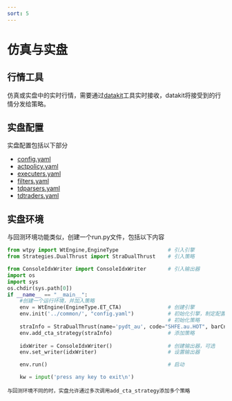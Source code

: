 ```yaml
---
sort: 5
---
```


# 仿真与实盘

## 行情工具

仿真或实盘中的实时行情，需要通过[datakit](../开发手册/WTPY/工具集/datakit.md)工具实时接收，datakit将接受到的行情分发给策略。

## 实盘配置

实盘配置包括以下部分

- [config.yaml](../开发手册/wtpy/配置文件/策略配置文件.md#configyaml)
- [actpolicy.yaml](../开发手册/wtpy/配置文件/策略配置文件.md#actpolicyyaml)
- [executers.yaml](../开发手册/wtpy/配置文件/策略配置文件.md#executersyaml)
- [filters.yaml](../开发手册/wtpy/配置文件/策略配置文件.md#filtersyaml)
- [tdparsers.yaml](../开发手册/wtpy/配置文件/策略配置文件.md#tdparsersyaml)
- [tdtraders.yaml](../开发手册/wtpy/配置文件/策略配置文件.md#tdtradersyaml)

## 实盘环境

与回测环境功能类似，创建一个run.py文件，包括以下内容

```python
from wtpy import WtEngine,EngineType                # 引入引擎
from Strategies.DualThrust import StraDualThrust    # 引入策略

from ConsoleIdxWriter import ConsoleIdxWriter       # 引入输出器
import os
import sys
os.chdir(sys.path[0])
if __name__ == "__main__":
    #创建一个运行环境，并加入策略
    env = WtEngine(EngineType.ET_CTA)               # 创建引擎
    env.init('../common/', "config.yaml")           # 初始化引擎，制定配置文件
                                                    # 初始化策略
    straInfo = StraDualThrust(name='pydt_au', code="SHFE.au.HOT", barCnt=50, period="m5", days=30, k1=0.2, k2=0.2, isForStk=False)        
    env.add_cta_strategy(straInfo)                  # 添加策略
    
    idxWriter = ConsoleIdxWriter()                  # 创建输出器，可选
    env.set_writer(idxWriter)                       # 设置输出器

    env.run()                                       # 启动

    kw = input('press any key to exit\n')
```

```tip
与回测环境不同的时，实盘允许通过多次调用add_cta_strategy添加多个策略
```
